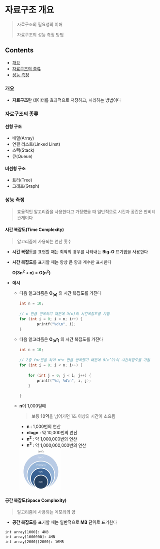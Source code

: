 # 자료구조 개요

> 자료구조의 필요성의 이해
>
> 자료구조의 성능 측정 방법



## Contents

- [개요](#개요)
- [자료구조의 종류](#자료구조의-종류)
- [성능 측정](#성능-측정)



### 개요

- **자료구조**란 데이터를 효과적으로 저장하고, 처리하는 방법이다



### 자료구조의 종류

#### 선형 구조

- 배열(Array)
- 연결 리스트(Linked Linst)
- 스택(Stack)
- 큐(Queue)



#### 비선형 구조

- 트리(Tree)
- 그래프(Graph)



### 성능 측정

> 효율적인 알고리즘을 사용한다고 가정했을 때 일반적으로 시간과 공간은 반비례 관계이다

#### 시간 복잡도(Time Complexity)

> 알고리즘에 사용되는 연산 횟수

- **시간 복잡도**를 표현할 때는 최악의 경우를 나타내는 **Big-O** 표기법을 사용한다

- **시간 복잡도**를 표기할 때는 항상 큰 항과 계수만 표시한다

  **O(3n<sup>2</sup> + n)** = **O(n<sup>2</sup>)**
  
- **예시**
  - 다음 알고리즘은 **O<sub>(n)</sub>** 의 시간 복잡도를 가진다

    ``` c
    int n = 10;
    
    // n 만큼 반복하기 때문에 O(n)의 시간복잡도를 가짐
    for (int i = 0; i < n; i++) {
    		printf("%d\n", i);
    }
    ```

  - 다음 알고리즘은 **O<sub>(n<sup>2</sup>)</sub>** 의 시간 복잡도를 가진다

    ``` c
    int n = 10;
    
    // 2중 for문을 하여 n*n 만큼 반복했기 때문에 O(n^2)의 시간복잡도를 가짐
    for (int i = 0; i < n; i++) {
    
        for (int j = 0; j < i; j++) {
            printf("%d, %d\n", i, j);
        }
    
    }
    ```

  - **n**이 1,000일때

    > 보통 **10억**을 넘어가면 1초 이상의 시간이 소요됨

    - **n** : 1,000번의 연산
    - **nlogn** : 약 10,000번의 연산
    - **n<sup>2</sup>** : 약 1,000,000번의 연산
    - **n<sup>3</sup>** : 약 1,000,000,000번의 연산
    
    <img src="Assets/HelloDataStructure_TimeComplexity.PNG" width="30%">


#### 공간 복잡도(Space Complexity)

> 알고리즘에 사용되는 메모리의 양

- **공간 복잡도**를 표기할 때는 일반적으로 **MB** 단위로 표기한다

``` 
int array[1000]: 4KB
int array[1000000]: 4MB
int array[2000][2000]: 16MB
```

